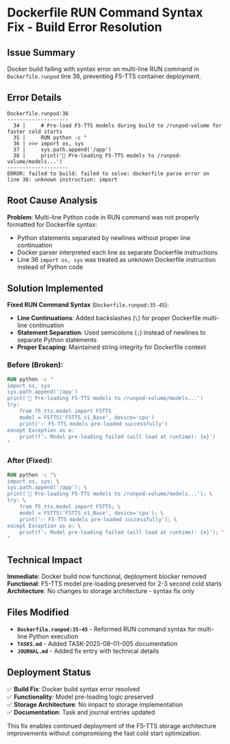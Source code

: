 # Dockerfile RUN Command Syntax Fix - Build Error Resolution

## Issue Summary

Docker build failing with syntax error on multi-line RUN command in `Dockerfile.runpod` line 36, preventing F5-TTS container deployment.

## Error Details

```
Dockerfile.runpod:36
--------------------
  34 |     # Pre-load F5-TTS models during build to /runpod-volume for faster cold starts
  35 |     RUN python -c "
  36 | >>> import os, sys
  37 |     sys.path.append('/app')
  38 |     print('🔄 Pre-loading F5-TTS models to /runpod-volume/models...')
--------------------
ERROR: failed to build: failed to solve: dockerfile parse error on line 36: unknown instruction: import
```

## Root Cause Analysis

**Problem**: Multi-line Python code in RUN command was not properly formatted for Dockerfile syntax:
- Python statements separated by newlines without proper line continuation
- Docker parser interpreted each line as separate Dockerfile instructions
- Line 36 `import os, sys` was treated as unknown Dockerfile instruction instead of Python code

## Solution Implemented

**Fixed RUN Command Syntax** (`Dockerfile.runpod:35-45`):
- **Line Continuations**: Added backslashes (`\`) for proper Dockerfile multi-line continuation
- **Statement Separation**: Used semicolons (`;`) instead of newlines to separate Python statements
- **Proper Escaping**: Maintained string integrity for Dockerfile context

### Before (Broken):
```dockerfile
RUN python -c "
import os, sys
sys.path.append('/app')
print('🔄 Pre-loading F5-TTS models to /runpod-volume/models...')
try:
    from f5_tts.model import F5TTS
    model = F5TTS('F5TTS_v1_Base', device='cpu')
    print('✅ F5-TTS models pre-loaded successfully')
except Exception as e:
    print(f'⚠️ Model pre-loading failed (will load at runtime): {e}')
"
```

### After (Fixed):
```dockerfile
RUN python -c "\
import os, sys; \
sys.path.append('/app'); \
print('🔄 Pre-loading F5-TTS models to /runpod-volume/models...'); \
try: \
    from f5_tts.model import F5TTS; \
    model = F5TTS('F5TTS_v1_Base', device='cpu'); \
    print('✅ F5-TTS models pre-loaded successfully'); \
except Exception as e: \
    print(f'⚠️ Model pre-loading failed (will load at runtime): {e}'); \
"
```

## Technical Impact

**Immediate**: Docker build now functional, deployment blocker removed
**Functional**: F5-TTS model pre-loading preserved for 2-3 second cold starts
**Architecture**: No changes to storage architecture - syntax fix only

## Files Modified

- **`Dockerfile.runpod:35-45`** - Reformed RUN command syntax for multi-line Python execution
- **`TASKS.md`** - Added TASK-2025-08-01-005 documentation
- **`JOURNAL.md`** - Added fix entry with technical details

## Deployment Status

✅ **Build Fix**: Docker build syntax error resolved  
✅ **Functionality**: Model pre-loading logic preserved  
✅ **Storage Architecture**: No impact to storage implementation  
✅ **Documentation**: Task and journal entries updated  

This fix enables continued deployment of the F5-TTS storage architecture improvements without compromising the fast cold start optimization.
